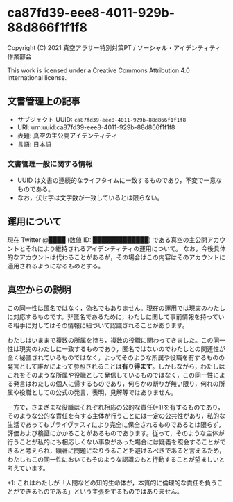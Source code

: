 # ca87fd39-eee8-4011-929b-88d866f1f1f8

Copyright (C) 2021 真空アラサー特別対策PT / ソーシャル・アイデンティティ作業部会

This work is licensed under a Creative Commons Attribution 4.0 International license.

## 文書管理上の記事
* サブジェクト UUID: `ca87fd39-eee8-4011-929b-88d866f1f1f8`
* URI: urn:uuid:ca87fd39-eee8-4011-929b-88d866f1f1f8
* 表題: 真空の主公開アイデンティティ
* 言語: 日本語

### 文書管理一般に関する情報
* UUID は文書の連続的なライフタイムに一致するものであり，不変で一意なものである。
* なお，伏せ字は文字数が一致しているとは限らない。

## 運用について
現在 Twitter @████ (数値 ID: █████████████) である真空の主公開アカウントとそれにより維持されるアイデンティティの運用について。
なお，今後具体的なアカウントは代わることがあるが，その場合はこの内容はそのアカウントに適用されるようになるものとする。

## 真空からの説明
この同一性は匿名ではなく，偽名でもありません。現在の運用では現実のわたしに対応するものです。非匿名であるために，わたしに関して事前情報を持っている相手に対してはその情報に紐づいて認識されることがあります。

わたしはいままで複数の所属を持ち，複数の役職に関わってきました。この同一性は現実のわたしに一致するものであり，匿名ではないのでわたしとの関連性が全く秘匿されているものではなく，よってそのような所属や役職を有するものの発言として誰かによって参照されることは**有り得ます**。しかしながら，わたしはこれをそのような所属や役職として発信しているものではなく，この同一性による発言はわたしの個人に帰するものであり，何らかの断りが無い限り，何れの所属や役職としての公式の発言，表明，見解等ではありません。

一方で，さまざまな役職はそれぞれ相応の公的な責任(\*1)を有するものであり，そのような公的な責任を有する主体が行うことには一定の公共性があり，私的な生活であってもプライヴァスィにより完全に保全されるものであるとは限らず，評価および検証にかかることがあるものであります。従って，そのような主体が行うことが私的にも相応しくない事象があった場合には疑義を照会することができると考えられ，顕著に問題になりうることを避けるべきであると言えるため，わたしもこの同一性においてもそのような認識のもと行動することが望ましいと考えています。

\*1: これはわたしが「人間などの知的生命体が，本質的に倫理的な責任を負うことができるものである」という主張をするものではありません。

